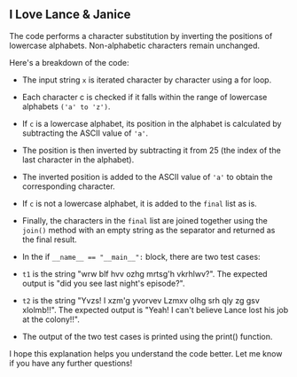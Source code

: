 ## I Love Lance & Janice

The code performs a character substitution by inverting the positions of lowercase alphabets. Non-alphabetic characters remain unchanged.

Here's a breakdown of the code:

 - The input string `x` is iterated character by character using a for loop.
 - Each character c is checked if it falls within the range of lowercase alphabets `('a' to 'z')`.
 - If `c` is a lowercase alphabet, its position in the alphabet is calculated by subtracting the ASCII value of `'a'`.
 - The position is then inverted by subtracting it from 25 (the index of the last character in the alphabet).
 - The inverted position is added to the ASCII value of `'a'` to obtain the corresponding character.
 - If `c` is not a lowercase alphabet, it is added to the `final` list as is.
 - Finally, the characters in the `final` list are joined together using the `join()` method with an empty string as the separator and returned as the final result.
 - In the if `__name__ == "__main__":` block, there are two test cases:

 - `t1` is the string "wrw blf hvv ozhg mrtsg'h vkrhlwv?". The expected output is "did you see last night's episode?".
 - `t2` is the string "Yvzs! I xzm'g yvorvev Lzmxv olhg srh qly zg gsv xlolmb!!". The expected output is "Yeah! I can't believe Lance lost his job at the colony!!".
 - The output of the two test cases is printed using the print() function.

I hope this explanation helps you understand the code better. Let me know if you have any further questions!
